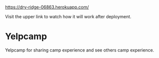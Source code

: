 
https://dry-ridge-06863.herokuapp.com/

Visit the upper link to watch how it will work after deployment.

# Yelpcamp
Yelpcamp for sharing camp experience and see others camp experience.

